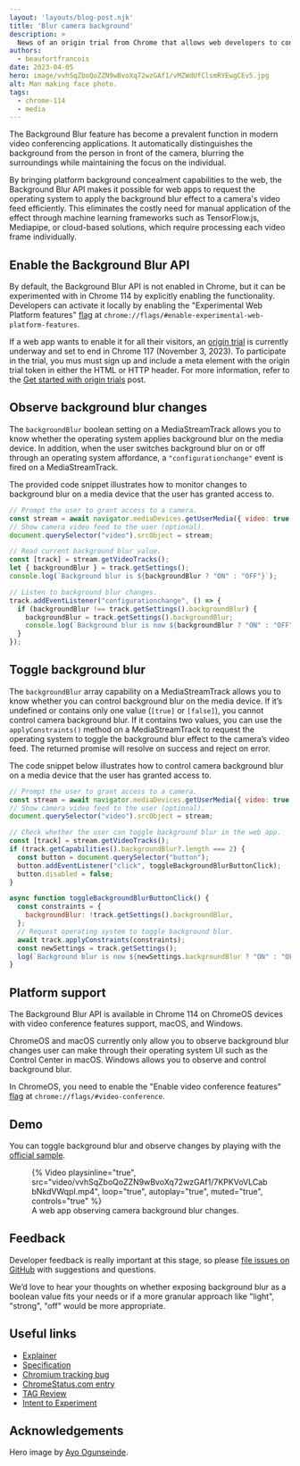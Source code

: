 ```yaml
---
layout: 'layouts/blog-post.njk'
title: 'Blur camera background'
description: >
  News of an origin trial from Chrome that allows web developers to control camera background blur.
authors:
  - beaufortfrancois
date: 2023-04-05
hero: image/vvhSqZboQoZZN9wBvoXq72wzGAf1/vMZWdUfClsmRYEwgCEv5.jpg
alt: Man making face photo.
tags:
  - chrome-114
  - media
---
```


The Background Blur feature has become a prevalent function in modern video conferencing applications. It automatically distinguishes the background from the person in front of the camera, blurring the surroundings while maintaining the focus on the individual. 

By bringing platform background concealment capabilities to the web, the Background Blur API makes it possible for web apps to request the operating system to apply the background blur effect to a camera's video feed efficiently. This eliminates the costly need for manual application of the effect through machine learning frameworks such as TensorFlow.js, Mediapipe, or cloud-based solutions, which require processing each video frame individually.

## Enable the Background Blur API

By default, the Background Blur API is not enabled in Chrome, but it can be experimented with in Chrome&nbsp;114 by explicitly enabling the functionality. Developers can activate it locally by enabling the "Experimental Web Platform features" [flag](/docs/web-platform/chrome-flags/#chromeflags) at `chrome://flags/#enable-experimental-web-platform-features`.

If a web app wants to enable it for all their visitors, an [origin trial](/origintrials/#/view_trial/2228155915641552897) is currently underway and set to end in Chrome&nbsp;117 (November 3, 2023).  To participate in the trial, you mus must sign up and include a meta element with the origin trial token in either the HTML or HTTP header. For more information, refer to the [Get started with origin trials](/docs/web-platform/origin-trials/) post.

## Observe background blur changes

The `backgroundBlur` boolean setting on a MediaStreamTrack allows you to know whether the operating system applies background blur on the media device. In addition, when the user switches background blur on or off through an operating system affordance, a `"configurationchange"` event is fired on a MediaStreamTrack.

The provided code snippet illustrates how to monitor changes to background blur on a media device that the user has granted access to.

```js
// Prompt the user to grant access to a camera.
const stream = await navigator.mediaDevices.getUserMedia({ video: true });
// Show camera video feed to the user (optional).
document.querySelector("video").srcObject = stream;

// Read current background blur value.
const [track] = stream.getVideoTracks();
let { backgroundBlur } = track.getSettings();
console.log(`Background blur is ${backgroundBlur ? "ON" : "OFF"}`);

// Listen to background blur changes.
track.addEventListener("configurationchange", () => {
  if (backgroundBlur !== track.getSettings().backgroundBlur) {
    backgroundBlur = track.getSettings().backgroundBlur;
    console.log(`Background blur is now ${backgroundBlur ? "ON" : "OFF"}`);
  }
});
```

## Toggle background blur

The `backgroundBlur` array capability on a MediaStreamTrack allows you to know whether you can control background blur on the media device. If it’s undefined or contains only one value (`[true]` or `[false]`), you cannot control camera background blur. If it contains two values, you can use the `applyConstraints()` method on a MediaStreamTrack to request the operating system to toggle the background blur effect to the camera’s video feed. The returned promise will resolve on success and reject on error.


The code snippet below illustrates how to control camera background blur on a media device that the user has granted access to.

```js
// Prompt the user to grant access to a camera.
const stream = await navigator.mediaDevices.getUserMedia({ video: true });
// Show camera video feed to the user (optional).
document.querySelector("video").srcObject = stream;

// Check whether the user can toggle background blur in the web app.
const [track] = stream.getVideoTracks();
if (track.getCapabilities().backgroundBlur?.length === 2) {
  const button = document.querySelector("button");
  button.addEventListener("click", toggleBackgroundBlurButtonClick);
  button.disabled = false;
}

async function toggleBackgroundBlurButtonClick() {
  const constraints = {
    backgroundBlur: !track.getSettings().backgroundBlur,
  };
  // Request operating system to toggle background blur.
  await track.applyConstraints(constraints);
  const newSettings = track.getSettings();
  log(`Background blur is now ${newSettings.backgroundBlur ? "ON" : "OFF"}`);
}
```

## Platform support

The Background Blur API is available in Chrome&nbsp;114 on ChromeOS devices with video conference features support, macOS, and Windows.

ChromeOS and macOS currently only allow you to observe background blur changes user can make through their operating system UI such as the Control Center in macOS. Windows allows you to observe and control background blur.

In ChromeOS, you need to enable the "Enable video conference features" [flag](/docs/web-platform/chrome-flags/#chromeflags) at `chrome://flags/#video-conference`.

## Demo

You can toggle background blur and observe changes by playing with the [official sample](https://googlechrome.github.io/samples/image-capture/background-blur.html).

<figure class="screenshot">
  {% Video
    playsinline="true",
    src="video/vvhSqZboQoZZN9wBvoXq72wzGAf1/7KPKVoVLCabbNkdVWqpI.mp4",
    loop="true",
    autoplay="true",
    muted="true",
    controls="true"
  %}
  <figcaption>A web app observing camera background blur changes.</figcaption>
</figure>

## Feedback

Developer feedback is really important at this stage, so please [file issues on GitHub](https://github.com/w3c/mediacapture-extensions/issues/) with suggestions and questions.

We’d love to hear your thoughts on whether exposing background blur as a boolean value fits your needs or if a more granular approach like "light", "strong", "off" would be more appropriate.

## Useful links

- [Explainer](https://github.com/riju/backgroundBlur/blob/main/explainer.md)
- [Specification](https://w3c.github.io/mediacapture-extensions/#exposing-mediastreamtrack-source-background-blur-support)
- [Chromium tracking bug](https://crbug.com/1338665)
- [ChromeStatus.com entry](https://chromestatus.com/feature/5147589575442432)
- [TAG Review](https://github.com/w3ctag/design-reviews/issues/826)
- [Intent to Experiment](https://groups.google.com/a/chromium.org/g/blink-dev/c/Jr9vE8mSS-8/m/ycIHIDZnCgAJ)

## Acknowledgements

Hero image by [Ayo Ogunseinde](https://unsplash.com/photos/sibVwORYqs0).
